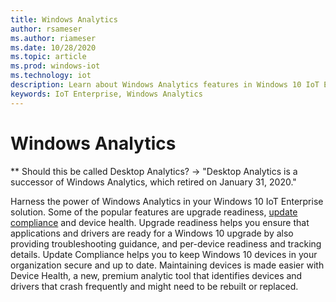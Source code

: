 ```yaml
---
title: Windows Analytics
author: rsameser
ms.author: riameser
ms.date: 10/28/2020
ms.topic: article
ms.prod: windows-iot
ms.technology: iot
description: Learn about Windows Analytics features in Windows 10 IoT Enterprise.
keywords: IoT Enterprise, Windows Analytics
---
```


# Windows Analytics
** Should this be called Desktop Analytics? -> "Desktop Analytics is a successor of Windows Analytics, which retired on January 31, 2020."

Harness the power of Windows Analytics in your Windows 10 IoT Enterprise solution. Some of the popular features are upgrade readiness, [update compliance](https://docs.microsoft.com/windows/deployment/update/update-compliance-monitor) and device health.
Upgrade readiness helps you ensure that applications and drivers are ready for a Windows 10 upgrade by also providing troubleshooting guidance, and per-device readiness and tracking details. Update Compliance helps you to keep Windows 10 devices in your organization secure and up to date. Maintaining devices is made easier with Device Health, a new, premium analytic tool that identifies devices and drivers that crash frequently and might need to be rebuilt or replaced.
